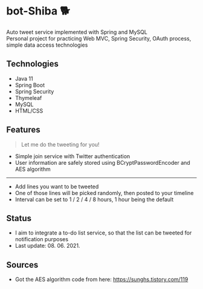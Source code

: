 # bot-Shiba 🐕
Auto tweet service implemented with Spring and MySQL  
Personal project for practicing Web MVC, Spring Security, OAuth process, simple data access technologies
## Technologies
- Java 11
- Spring Boot
- Spring Security
- Thymeleaf
- MySQL
- HTML/CSS
## Features
> Let me do the tweeting for you!  
- Simple join service with Twitter authentication
- User information are safely stored using BCryptPasswordEncoder and AES algorithm
---
- Add lines you want to be tweeted
- One of those lines will be picked randomly, then posted to your timeline
- Interval can be set to 1 / 2 / 4 / 8 hours, 1 hour being the default
## Status
- I aim to integrate a to-do list service, so that the list can be tweeted for notification purposes
- Last update: 08. 06. 2021.
## Sources
- Got the AES algorithm code from here: https://sunghs.tistory.com/119
